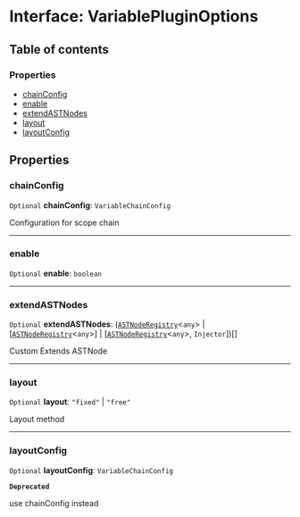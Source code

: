 # Interface: VariablePluginOptions

## Table of contents

### Properties

* [chainConfig](/en/auto-docs/fixed-layout-editor/interfaces/VariablePluginOptions.md#chainconfig)
* [enable](/en/auto-docs/fixed-layout-editor/interfaces/VariablePluginOptions.md#enable)
* [extendASTNodes](/en/auto-docs/fixed-layout-editor/interfaces/VariablePluginOptions.md#extendastnodes)
* [layout](/en/auto-docs/fixed-layout-editor/interfaces/VariablePluginOptions.md#layout)
* [layoutConfig](/en/auto-docs/fixed-layout-editor/interfaces/VariablePluginOptions.md#layoutconfig)

## Properties

### chainConfig

`Optional` **chainConfig**: `VariableChainConfig`

Configuration for scope chain

***

### enable

`Optional` **enable**: `boolean`

***

### extendASTNodes

`Optional` **extendASTNodes**: ([`ASTNodeRegistry`](/en/auto-docs/fixed-layout-editor/interfaces/ASTNodeRegistry.md)<`any`> | \[[`ASTNodeRegistry`](/en/auto-docs/fixed-layout-editor/interfaces/ASTNodeRegistry.md)<`any`>] | \[[`ASTNodeRegistry`](/en/auto-docs/fixed-layout-editor/interfaces/ASTNodeRegistry.md)<`any`>, `Injector`])\[]

Custom Extends ASTNode

***

### layout

`Optional` **layout**: `"fixed"` | `"free"`

Layout method

***

### layoutConfig

`Optional` **layoutConfig**: `VariableChainConfig`

**`Deprecated`**

use chainConfig instead
